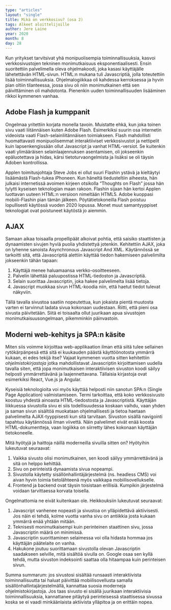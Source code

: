 ```yaml
---
type: "articles"
layout: "single"
title: Mikä on verkkosivu? (osa 2)
tags: Alkeet aloittelijoille
author: Jere Laine
year: 2020
month: 8
day: 28
---
```


Kun yritykset tarvitsivat yhä monipuolisempia toiminnallisuuksia, kasvoi verkkosivustojen tekninen monimutkaisuus eksponentiaalisesti. Ensin suoritettiin palvelimella oleva ohjelmakoodi, joka kasasi käyttäjälle lähetettävän HTML-sivun. HTML:n mukana tuli Javascriptiä, jolla toteutettiin lisää toiminnallisuuksia. Ohjelmalogiikkaa oli kahdessa kerroksessa ja hyvin pian oltiin tilanteessa, jossa sivu oli niin monimutkainen että sen päivittäminen oli mahdotonta. Pienenkin uuden toiminnallisuuden lisääminen rikkoi kymmenen vanhaa.

## Adobe Flash ja kumppanit

Ongelmaa yritettiin korjata monella tavoin. Muistatte ehkä, kun joka toinen sivu vaati liitännäisen kuten Adobe Flash. Esimerkiksi suurin osa internetin videoista vaati Flash-selainliitännäisen toimiakseen. Flash mahdollisti huomattavasti monipuolisemmat interaktiiviset verkkosivustot ja nettipelit kuin lapsenkengissään ollut Javascript ja vanhat HTML-versiot. Se kuitenkin vaati ylimääräisen selainlaajennuksen asentamisen, oli jokseenkin epäluotettava ja hidas, kärsi tietoturvaongelmista ja lisäksi se oli täysin Adoben kontrollissa.

Applen toimitusjohtaja Steve Jobs ei ollut suuri Flashin ystävä ja kieltäytyi lisäämästä Flash-tukea iPhoneen. Kun häneltä tiedusteltiin aiheesta, hän julkaisi internetissä avoimen kirjeen otsikolla “Thoughts on Flash” jossa hän tylytti kyseisen teknologian maan rakoon. Flashin sijaan hän kertoi Applen luottavan uuteen HTML:n versioon nimeltään HTML5. Adobe kuoppasi mobiili-Flashin pian tämän jälkeen. Pöytätietokoneilla Flash poistuu lopullisesti käytössä vuoden 2020 lopussa. Monet muut samantyyppiset teknologiat ovat poistuneet käytöstä jo aiemmin.

## AJAX

Samaan aikaa toisaalla propellipäät alkoivat pohtia, että saisiko staattisten ja dynaamisten sivujen hyviä puolia yhdistettyä jotenkin. Kehitettiin AJAX, joka on lyhenne sanoista Asynchronous Javascript And XML. Käytännössä se tarkoitti sitä, että Javascriptiä alettiin käyttää tiedon hakemiseen palvelimilta jokseenkin tähän tapaan:

1. Käyttäjä menee haluamaansa verkko-osoitteeseen.
2. Palvelin lähettää paluupostissa HTML-tiedoston ja Javascriptiä.
3. Selain suorittaa Javascriptin, joka hakee palvelimelta lisää tietoja.
4. Javascript muokkaa sivun HTML-koodia niin, että haetut tiedot tulevat näkyviin.

Tällä tavalla sivustoa saatiin nopeutettua, kun jokaista pientä muutosta varten ei tarvinnut ladata sivua kokonaan uudestaan. Riitti, että pieni osa sivusta päivitetään. Siitä ei toisaalta ollut juurikaan apua sivustojen monimutkaisuusongelmaan, pikemminkin päinvastoin.

## Moderni web-kehitys ja SPA:n käsite

Miten siis voimme kirjoittaa web-applikaation ilman että siitä tulee sellainen rytökärpänpesä että sitä ei kuukauden päästä käyttöönotosta ymmärrä kukaan, ei edes tekijä itse? Vajaat kymmenen vuotta sitten kehitettiin _ohjelmistokirjastoja_ jotka mahdollistavat Javascriptin kirjoittamisen uudella tavalla siten, että jopa monimutkaisen interaktiivisen sivuston koodi säilyy helposti ymmärrettävänä ja laajennettavana. Tällaisia kirjastoja ovat esimerkiksi React, Vue.js ja Angular.

Kyseisiä teknologioita voi myös käyttää helposti niin sanotun SPA:n (Single Page Application) valmistamiseen. Termi tarkoittaa, että koko verkkosivusto koostuu yhdestä ainoasta HTML-tiedostosta ja Javascriptistä. Käyttäjän liikkuessa sivustolla sivu ei siis todellisuudessa koskaan vaihdu, vaan yhden ja saman sivun sisältöä muokataan ohjelmallisesti ja tietoa haetaan palvelimelta AJAX-tyyppisesti kun sitä tarvitaan. Sivuston sisällä navigointi tapahtuu käytännössä ilman viivettä. Näin palvelimet eivät enää koosta HTML-dokumentteja, vaan logiikka on siirretty lähes kokonaan käyttäjän tietokoneelle.

Mitä hyötyjä ja haittoja näillä moderneilla sivuilla sitten on? Hyötyihin lukeutuvat seuraavat:

1. Vaikka sivusto olisi monimutkainen, sen koodi säilyy ymmärrettävänä ja sitä on helppo kehittää.
2. Sivu on perinteistä dynaamista sivua nopeampi.
3. Sivustolla käytetty sisällönhallintäjärjestelmä (ns. headless CMS) voi aivan hyvin toimia tietolähteenä myös vaikkapa mobiilisovellukselle.
4. Frontend ja backend ovat täysin toisistaan erillisiä. Kumpikin järjestelmä voidaan tarvittaessa korvata toisella.

Ongelmattomia ne eivät kuitenkaan ole. Heikkouksiin lukeutuvat seuraavat:

1. Javascript vanhenee nopeasti ja sivustoa on ylläpidettävä aktiivisesti. Jos näin ei tehdä, kolme vuotta vanha sivu on antiikkia josta kukaan ymmärrä enää yhtään mitään.
2. Teknisesti monimutkaisempi kuin perinteinen staattinen sivu, jossa Javascriptin määrä on minimissä.
3. Javascriptin suorittaminen selaimessa voi olla hidasta hommaa jos käyttäjän päätelaite on vanha.
4. Hakukone joutuu suorittamaan sivustolla olevan Javascriptin saadakseen selville, mitä sisältöä sivulla on. Google osaa sen kyllä tehdä, mutta sivuston indeksointi saattaa olla hitaampaa kuin perinteisen sivun.

Summa summarum: jos sivustosi sisältää runsaasti interaktiivista toiminnallisuutta tai haluat päivittää mobiilisovellusta samalla sisällönhallintajärjestelmällä, kannattaa suosia moderneja ohjelmistokirjastoja. Jos taas sivusto ei sisällä juurikaan interaktiivisia toiminnallisuuksia, kannattanee pitäytyä perinteisessä staattisessa sivussa koska se ei vaadi minkäänlaista aktiivista ylläpitoa ja on erittäin nopea.
